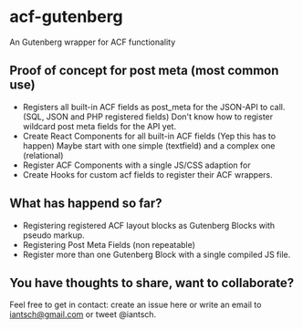 # acf-gutenberg
An Gutenberg wrapper for ACF functionality

## Proof of concept for post meta (most common use)
- Registers all built-in ACF fields as post_meta for the JSON-API to call. (SQL, JSON and PHP registered fields)
  Don't know how to register wildcard post meta fields for the API yet.
- Create React Components for all built-in ACF fields (Yep this has to happen) Maybe start with one simple (textfield) and a complex one (relational)
- Register ACF Components with a single JS/CSS adaption for 
- Create Hooks for custom acf fields to register their ACF wrappers.

## What has happend so far?
- Registering registered ACF layout blocks as Gutenberg Blocks with pseudo markup.
- Registering Post Meta Fields (non repeatable)
- Register more than one Gutenberg Block with a single compiled JS file.

## You have thoughts to share, want to collaborate?
Feel free to get in contact: create an issue here or write an email to iantsch@gmail.com or tweet @iantsch.
